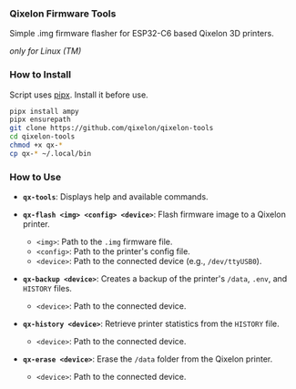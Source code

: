 ### Qixelon Firmware Tools

Simple .img firmware flasher for ESP32-C6 based Qixelon 3D printers.

*only for Linux (TM)*

### How to Install
Script uses [pipx](https://command-not-found.com/pipx). Install it before use.

```bash
pipx install ampy
pipx ensurepath
git clone https://github.com/qixelon/qixelon-tools
cd qixelon-tools
chmod +x qx-*
cp qx-* ~/.local/bin
```

### How to Use

- **`qx-tools`**: Displays help and available commands.
  
- **`qx-flash <img> <config> <device>`**: Flash firmware image to a Qixelon printer.
  - `<img>`: Path to the `.img` firmware file.
  - `<config>`: Path to the printer's config file.
  - `<device>`: Path to the connected device (e.g., `/dev/ttyUSB0`).

- **`qx-backup <device>`**: Creates a backup of the printer's `/data`, `.env`, and `HISTORY` files.
  - `<device>`: Path to the connected device.

- **`qx-history <device>`**: Retrieve printer statistics from the `HISTORY` file.
  - `<device>`: Path to the connected device.

- **`qx-erase <device>`**: Erase the `/data` folder from the Qixelon printer.
  - `<device>`: Path to the connected device.
